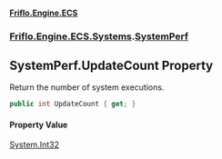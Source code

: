 #### [Friflo.Engine.ECS](index.md 'index')
### [Friflo.Engine.ECS.Systems](Friflo.Engine.ECS.Systems.md 'Friflo.Engine.ECS.Systems').[SystemPerf](SystemPerf.md 'Friflo.Engine.ECS.Systems.SystemPerf')

## SystemPerf.UpdateCount Property

Return the number of system executions.

```csharp
public int UpdateCount { get; }
```

#### Property Value
[System.Int32](https://docs.microsoft.com/en-us/dotnet/api/System.Int32 'System.Int32')